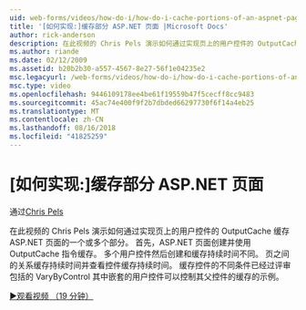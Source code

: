 ```yaml
---
uid: web-forms/videos/how-do-i/how-do-i-cache-portions-of-an-aspnet-page
title: '[如何实现:]缓存部分 ASP.NET 页面 |Microsoft Docs'
author: rick-anderson
description: 在此视频的 Chris Pels 演示如何通过实现页上的用户控件的 OutputCache 缓存 ASP.NET 页面的一个或多个部分。 首先，...
ms.author: riande
ms.date: 02/12/2009
ms.assetid: b20b2b30-a557-4567-8e27-56f1e04235e2
msc.legacyurl: /web-forms/videos/how-do-i/how-do-i-cache-portions-of-an-aspnet-page
msc.type: video
ms.openlocfilehash: 9446109178ee4be61f19559b47f5cecff8cc9483
ms.sourcegitcommit: 45ac74e400f9f2b7dbded66297730f6f14a4eb25
ms.translationtype: MT
ms.contentlocale: zh-CN
ms.lasthandoff: 08/16/2018
ms.locfileid: "41825259"
---
```

<a name="how-do-i-cache-portions-of-an-aspnet-page"></a>[如何实现:]缓存部分 ASP.NET 页面
====================
通过[Chris Pels](https://twitter.com/chrispels)

在此视频的 Chris Pels 演示如何通过实现页上的用户控件的 OutputCache 缓存 ASP.NET 页面的一个或多个部分。 首先，ASP.NET 页面创建并使用 OutputCache 指令缓存。 多个用户控件然后创建和缓存持续时间不同。 页之间的关系缓存持续时间并查看控件缓存持续时间。 缓存控件的不同条件已经过评审包括的 VaryByControl 其中嵌套的用户控件可以控制其父控件的缓存的示例。

[&#9654;观看视频 （19 分钟）](https://channel9.msdn.com/Blogs/ASP-NET-Site-Videos/how-do-i-cache-portions-of-an-aspnet-page)
